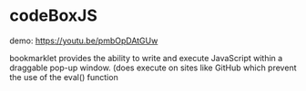 # codeBoxJS
demo: https://youtu.be/pmbOpDAtGUw

bookmarklet provides the ability to write and execute JavaScript within a draggable pop-up window. (does execute on sites like GitHub which prevent the use of the eval() function
